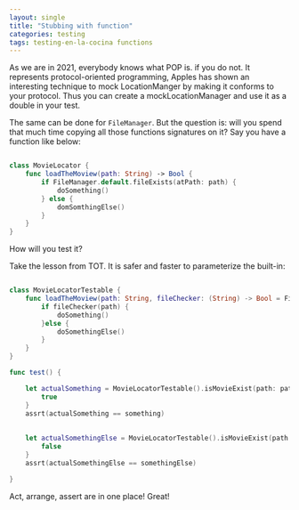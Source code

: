 ```yaml
---
layout: single
title: "Stubbing with function"
categories: testing
tags: testing-en-la-cocina functions
---
```


As we are in 2021, everybody knows what POP is. if you do not. It represents protocol-oriented programming, Apples has shown an interesting technique to mock LocationManger by making it conforms to your protocol. Thus you can create a mockLocationManager and use it as a double in your test.

The same can be done for `FileManager`. But the question is: will you spend that much time copying all those functions signatures on it? Say you have a function like below:

```swift

class MovieLocator {
    func loadTheMoview(path: String) -> Bool {
        if FileManager.default.fileExists(atPath: path) {
        	doSomething()
        } else {
        	domSomthingElse()
        }
    }
}

```
How will you test it?

Take the lesson from TOT. It is safer and faster to parameterize the built-in: 

```swift

class MovieLocatorTestable {
    func loadTheMoview(path: String, fileChecker: (String) -> Bool = FileManager.default.fileExists) -> Bool {
        if fileChecker(path) {
            doSomething()
        }else {
            doSomethingElse()
        }
    }
}

func test() {

    let actualSomething = MovieLocatorTestable().isMovieExist(path: path) { path
        true
    }
    assrt(actualSomething == something)
    
    
    let actualSomethingElse = MovieLocatorTestable().isMovieExist(path: path) { path
        false
    }
    assrt(actualSomethingElse == somethingElse)

}


```

Act, arrange, assert are in one place!  Great!
